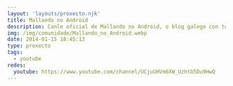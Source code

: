 ```yaml
---
layout: 'layouts/proxecto.njk'
title: Mallando no Android
description: Canle oficial de Mallando no Android, o blog galego con toda a actualidade do ecosistema Android e Google. Smartphones, tablets, wearables, accesorios... e moito máis.
img: /img/comunidade/Mallando_no_Android.webp
date: 2014-01-15 18:45:13
type: proxecto
tags:
  - youtube
redes:
  youtube: https://www.youtube.com/channel/UCjuUHVm6XW_Uzhtb5Du9HwQ
---
```

